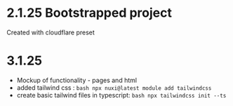 # 2.1.25 Bootstrapped project
Created with cloudflare preset

# 3.1.25 
- Mockup of functionality - pages and html
- added tailwind css :
```bash npx nuxi@latest module add tailwindcss```
- create basic tailwind files in typescript:
```bash npx tailwindcss init --ts```
